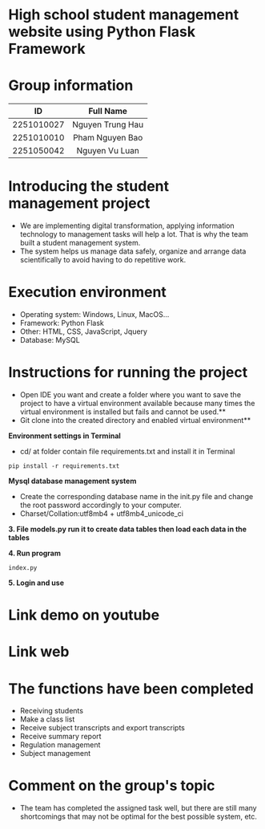 # High school student management website using Python Flask Framework

# Group information
| ID         | Full Name        |
| :---:      | :---:            |
| 2251010027 | Nguyen Trung Hau | 
| 2251010010 | Pham Nguyen Bao  | 
| 2251050042 | Nguyen Vu Luan   |

# Introducing the student management project
- We are implementing digital transformation, applying information technology to management tasks will help a lot. That is why the team built a student management system.
- The system helps us manage data safely, organize and arrange data scientifically to avoid having to do repetitive work.

# Execution environment
- Operating system: Windows, Linux, MacOS...
- Framework: Python Flask
- Other: HTML, CSS, JavaScript, Jquery
- Database: MySQL

# Instructions for running the project
- Open IDE you want and create a folder where you want to save the project to have a virtual environment available because many times the virtual environment is installed but fails and cannot be used.**
- Git clone into the created directory and enabled virtual environment**

**Environment settings in Terminal**
- cd/ at folder contain file requirements.txt and install it in Terminal
```
pip install -r requirements.txt 
```

**Mysql database management system**
- Create the corresponding database name in the init.py file and change the root password accordingly to your computer.
- Charset/Collation:utf8mb4 + utf8mb4_unicode_ci

**3. File models.py run it to create data tables then load each data in the tables**

**4. Run program**
```
index.py
```

**5. Login and use**

# Link demo on youtube 

# Link web 

# The functions have been completed
- Receiving students
- Make a class list
- Receive subject transcripts and export transcripts
- Receive summary report
- Regulation management
- Subject management
# Comment on the group's topic
- The team has completed the assigned task well, but there are still many shortcomings that may not be optimal for the best possible system, etc.
